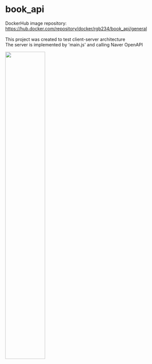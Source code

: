 # book_api
DockerHub image repository: https://hub.docker.com/repository/docker/rgb234/book_api/general <br></br>
This project was created to test client-server architecture \
The server is implemented by 'main.js' and calling Naver OpenAPI

<img src="https://github.com/RGB234/book_api/assets/67996767/fc4bed48-8942-43bc-aaab-a1ddffd74730" width="50%" height="50%">

